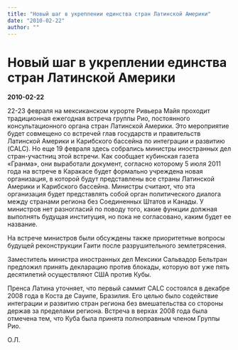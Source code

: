 ```yaml
---
title: "Новый шаг в укреплении единства стран Латинской Америки"
date: "2010-02-22"
author: ""
---
```


# Новый шаг в укреплении единства стран Латинской Америки

**2010-02-22** 

22-23 февраля на мексиканском курорте Ривьера Майя проходит традиционная ежегодная встреча группы Рио, постоянного консультационного органа стран Латинской Америки. Это мероприятие будет совмещено со встречей глав государств и правительств Латинской Америки и Карибского бассейна по интеграции и развитию (CALC). Но еще 19 февраля здесь собрались министры иностранных дел стран-участниц этой встречи. Как сообщает кубинская газета «Гранма», они выработали документ, согласно которому 5 июля 2011 года на встрече в Каракасе будет формально учреждена новая организация, в которой будут представлены все страны Латинской Америки и Карибского бассейна. Министры считают, что эта организация будет представлять собой орган политического диалога между странами региона без Соединенных Штатов и Канады. У министров нет разногласий по поводу того, какие функции должная выполнять будущая институция, но пока не согласовано, каким будет ее название.

На встрече министров были обсуждены также приоритетные вопросы будущей реконструкции Гаити после разрушительного землетрясения.

Заместитель министра иностранных дел Мексики Сальвадор Бельтран предложил принять декларацию против блокады, которую вот уже пять десятилетий осуществляют США против Кубы.

Пренса Латина уточняет, что первый саммит CALC состоялся в декабре 2008 года в Коста де Сауипе, Бразилия. Его целью было содействие интеграции и развитию стран региона без вмешательства со стороны держав за пределами региона. Встреча в верхах 2008 года была отмечена тем, что Куба была принята полноправным членом Группы Рио.

О.Л.